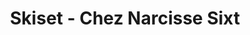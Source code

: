 ---
title: "Skiset - Chez Narcisse Sixt"
url: /sixt-fer-a-cheval/skiset-chez-narcisse-sixt/
shop: extérieur
---